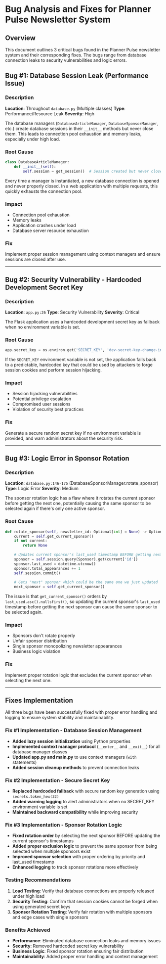 # Bug Analysis and Fixes for Planner Pulse Newsletter System

## Overview
This document outlines 3 critical bugs found in the Planner Pulse newsletter system and their corresponding fixes. The bugs range from database connection leaks to security vulnerabilities and logic errors.

## Bug #1: Database Session Leak (Performance Issue)

### Description
**Location**: Throughout `database.py` (Multiple classes)
**Type**: Performance/Resource Leak
**Severity**: High

The database managers (`DatabaseArticleManager`, `DatabaseSponsorManager`, etc.) create database sessions in their `__init__` methods but never close them. This leads to connection pool exhaustion and memory leaks, especially under high load.

### Root Cause
```python
class DatabaseArticleManager:
    def __init__(self):
        self.session = get_session()  # Session created but never closed
```

Every time a manager is instantiated, a new database connection is opened and never properly closed. In a web application with multiple requests, this quickly exhausts the connection pool.

### Impact
- Connection pool exhaustion
- Memory leaks
- Application crashes under load
- Database server resource exhaustion

### Fix
Implement proper session management using context managers and ensure sessions are closed after use.

---

## Bug #2: Security Vulnerability - Hardcoded Development Secret Key

### Description
**Location**: `app.py:26`
**Type**: Security Vulnerability
**Severity**: Critical

The Flask application uses a hardcoded development secret key as fallback when no environment variable is set.

### Root Cause
```python
app.secret_key = os.environ.get('SECRET_KEY', 'dev-secret-key-change-in-production')
```

If the `SECRET_KEY` environment variable is not set, the application falls back to a predictable, hardcoded key that could be used by attackers to forge session cookies and perform session hijacking.

### Impact
- Session hijacking vulnerabilities
- Potential privilege escalation
- Compromised user sessions
- Violation of security best practices

### Fix
Generate a secure random secret key if no environment variable is provided, and warn administrators about the security risk.

---

## Bug #3: Logic Error in Sponsor Rotation

### Description
**Location**: `database.py:146-175` (DatabaseSponsorManager.rotate_sponsor)
**Type**: Logic Error
**Severity**: Medium

The sponsor rotation logic has a flaw where it rotates the current sponsor before getting the next one, potentially causing the same sponsor to be selected again if there's only one active sponsor.

### Root Cause
```python
def rotate_sponsor(self, newsletter_id: Optional[int] = None) -> Optional[Dict]:
    current = self.get_current_sponsor()
    if not current:
        return None
    
    # Updates current sponsor's last_used timestamp BEFORE getting next sponsor
    sponsor = self.session.query(Sponsor).get(current['id'])
    sponsor.last_used = datetime.utcnow()
    sponsor.total_appearances += 1
    self.session.commit()
    
    # Gets "next" sponsor which could be the same one we just updated
    next_sponsor = self.get_current_sponsor()
```

The issue is that `get_current_sponsor()` orders by `last_used.asc().nullsfirst()`, so updating the current sponsor's `last_used` timestamp before getting the next sponsor can cause the same sponsor to be selected again.

### Impact
- Sponsors don't rotate properly
- Unfair sponsor distribution
- Single sponsor monopolizing newsletter appearances
- Business logic violation

### Fix
Implement proper rotation logic that excludes the current sponsor when selecting the next one.

---

## Fixes Implementation

All three bugs have been successfully fixed with proper error handling and logging to ensure system stability and maintainability.

### Fix #1 Implementation - Database Session Management
- **Added lazy session initialization** using Python properties
- **Implemented context manager protocol** (`__enter__` and `__exit__`) for all database manager classes
- **Updated app.py and main.py** to use context managers (`with` statements)
- **Added session cleanup methods** to prevent connection leaks

### Fix #2 Implementation - Secure Secret Key
- **Replaced hardcoded fallback** with secure random key generation using `secrets.token_hex(32)`
- **Added warning logging** to alert administrators when no SECRET_KEY environment variable is set
- **Maintained backward compatibility** while improving security

### Fix #3 Implementation - Sponsor Rotation Logic
- **Fixed rotation order** by selecting the next sponsor BEFORE updating the current sponsor's timestamps
- **Added proper exclusion logic** to prevent the same sponsor from being selected when multiple sponsors exist
- **Improved sponsor selection** with proper ordering by priority and last_used timestamp
- **Enhanced logging** to track sponsor rotations more effectively

### Testing Recommendations
1. **Load Testing**: Verify that database connections are properly released under high load
2. **Security Testing**: Confirm that session cookies cannot be forged when using generated secret keys  
3. **Sponsor Rotation Testing**: Verify fair rotation with multiple sponsors and edge cases with single sponsors

### Benefits Achieved
- **Performance**: Eliminated database connection leaks and memory issues
- **Security**: Removed hardcoded secret key vulnerability  
- **Business Logic**: Fixed sponsor rotation ensuring fair distribution
- **Maintainability**: Added proper error handling and context management